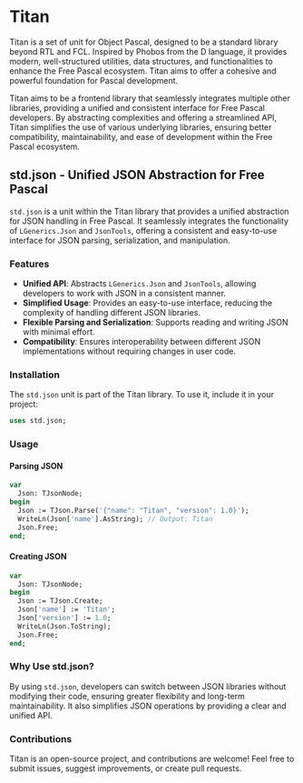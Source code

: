 # Titan
Titan is a set of unit for Object Pascal, designed to be a standard library beyond RTL and FCL. Inspired by Phobos from the D language, it provides modern, well-structured utilities, data structures, and functionalities to enhance the Free Pascal ecosystem. Titan aims to offer a cohesive and powerful foundation for Pascal development.

Titan aims to be a frontend library that seamlessly integrates multiple other libraries, providing a unified and consistent interface for Free Pascal developers. By abstracting complexities and offering a streamlined API, Titan simplifies the use of various underlying libraries, ensuring better compatibility, maintainability, and ease of development within the Free Pascal ecosystem.

## std.json - Unified JSON Abstraction for Free Pascal

`std.json` is a unit within the Titan library that provides a unified abstraction for JSON handling in Free Pascal. It seamlessly integrates the functionality of `LGenerics.Json` and `JsonTools`, offering a consistent and easy-to-use interface for JSON parsing, serialization, and manipulation.

### Features
- **Unified API**: Abstracts `LGenerics.Json` and `JsonTools`, allowing developers to work with JSON in a consistent manner.
- **Simplified Usage**: Provides an easy-to-use interface, reducing the complexity of handling different JSON libraries.
- **Flexible Parsing and Serialization**: Supports reading and writing JSON with minimal effort.
- **Compatibility**: Ensures interoperability between different JSON implementations without requiring changes in user code.

### Installation
The `std.json` unit is part of the Titan library. To use it, include it in your project:

```pascal
uses std.json;
```

### Usage

#### Parsing JSON
```pascal
var
  Json: TJsonNode;
begin
  Json := TJson.Parse('{"name": "Titan", "version": 1.0}');
  WriteLn(Json['name'].AsString); // Output: Titan
  Json.Free;
end;
```

#### Creating JSON
```pascal
var
  Json: TJsonNode;
begin
  Json := TJson.Create;
  Json['name'] := 'Titan';
  Json['version'] := 1.0;
  WriteLn(Json.ToString);
  Json.Free;
end;
```

### Why Use std.json?
By using `std.json`, developers can switch between JSON libraries without modifying their code, ensuring greater flexibility and long-term maintainability. It also simplifies JSON operations by providing a clear and unified API.

### Contributions
Titan is an open-source project, and contributions are welcome! Feel free to submit issues, suggest improvements, or create pull requests.
